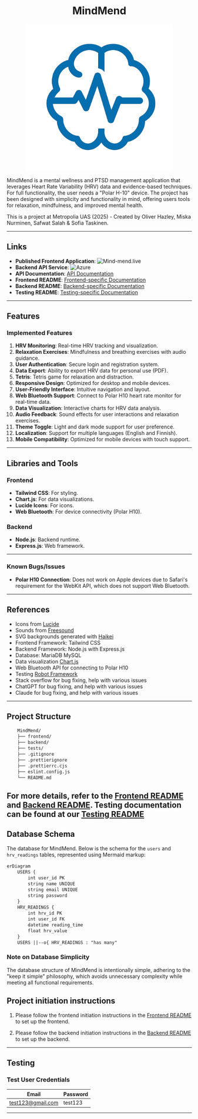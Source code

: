 <div align="center">
   <h1>MindMend</h1>
   <img src="frontend/public/images/mmlogo.webp" alt="MindMend Logo" width="400"/>
</div>

MindMend is a mental wellness and PTSD management application that leverages Heart Rate Variability (HRV) data and evidence-based techniques. For full functionality, the user needs a "Polar H-10" device. The project has been designed with simplicity and functionality in mind, offering users tools for relaxation, mindfulness, and improved mental health.

This is a project at Metropolia UAS (2025) - Created by Oliver Hazley, Miska Nurminen, Safwat Salah & Sofia Taskinen.

---

## Links

- **Published Frontend Application**: ![Mind-mend.live](https://mind-mend.live)
- **Backend API Service**: ![Azure](https://mind-mend.azurewebsites.net/api)
- **API Documentation**: [API Documentation](#)
- **Frontend README**: [Frontend-specific Documentation](frontend/README.md)
- **Backend README**: [Backend-specific Documentation](backend/README.md)
- **Testing README**: [Testing-specific Documentation](tests/README.md)

---

## Features

### Implemented Features
1. **HRV Monitoring**: Real-time HRV tracking and visualization.
2. **Relaxation Exercises**: Mindfulness and breathing exercises with audio guidance.
3. **User Authentication**: Secure login and registration system.
4. **Data Export**: Ability to export HRV data for personal use (PDF).
5. **Tetris**: Tetris game for relaxation and distraction.
6. **Responsive Design**: Optimized for desktop and mobile devices.
7. **User-Friendly Interface**: Intuitive navigation and layout.
8. **Web Bluetooth Support**: Connect to Polar H10 heart rate monitor for real-time data.
9. **Data Visualization**: Interactive charts for HRV data analysis.
10. **Audio Feedback**: Sound effects for user interactions and relaxation exercises.
11. **Theme Toggle**: Light and dark mode support for user preference.
12. **Localization**: Support for multiple languages (English and Finnish).
13. **Mobile Compatibility**: Optimized for mobile devices with touch support.

---

## Libraries and Tools

### Frontend
- **Tailwind CSS**: For styling.
- **Chart.js**: For data visualizations.
- **Lucide Icons**: For icons.
- **Web Bluetooth**: For device connectivity (Polar H10).

### Backend
- **Node.js**: Backend runtime.
- **Express.js**: Web framework.


---


### Known Bugs/Issues
- **Polar H10 Connection**: Does not work on Apple devices due to Safari's requirement for the WebKit API, which does not support Web Bluetooth.

---

## References

- Icons from [Lucide](https://lucide.dev/)
- Sounds from [Freesound](https://freesound.org/)
- SVG backgrounds generated with [Haikei](https://haikei.app)
- Frontend Framework: Tailwind CSS
- Backend Framework: Node.js with Express.js
- Database: MariaDB MySQL
- Data visualization [Chart.js](https://www.chartjs.org/)
- Web Bluetooth API for connecting to Polar H10
- Testing [Robot Framework](https://robotframework.org/)
- Stack overflow for bug fixing, help with various issues
- ChatGPT for bug fixing, and help with various issues
- Claude for bug fixing, and help with various issues

---

## Project Structure

```
    MindMend/
    ├── frontend/
    ├── backend/
    ├── tests/
    ├── .gitignore
    ├── .prettierignore
    ├── .prettierrc.cjs
    ├── eslint.config.js
    └── README.md
```

For more details, refer to the [Frontend README](frontend/README.md) and [Backend README](backend/README.md).
Testing documentation can be found at our [Testing README](tests/README.md)
---

## Database Schema

The database for MindMend. Below is the schema for the `users` and `hrv_readings` tables, represented using Mermaid markup:

````mermaid
erDiagram
    USERS {
        int user_id PK
        string name UNIQUE
        string email UNIQUE
        string password
    }
    HRV_READINGS {
        int hrv_id PK
        int user_id FK
        datetime reading_time
        float hrv_value
    }
    USERS ||--o{ HRV_READINGS : "has many"
````

### Note on Database Simplicity

The database structure of MindMend is intentionally simple, adhering to the "keep it simple" philosophy, which avoids unnecessary complexity while meeting all functional requirements.


## Project initiation instructions

1.  Please follow the frontend initiation instructions in the [Frontend README](frontend/README.md) to set up the frontend.

2.  Please follow the backend initiation instructions in the [Backend README](backend/README.md) to set up the backend.


---

## Testing

### Test User Credentials

| Email             | Password |
|-------------------|----------|
| test123@gmail.com | test123  |

---


